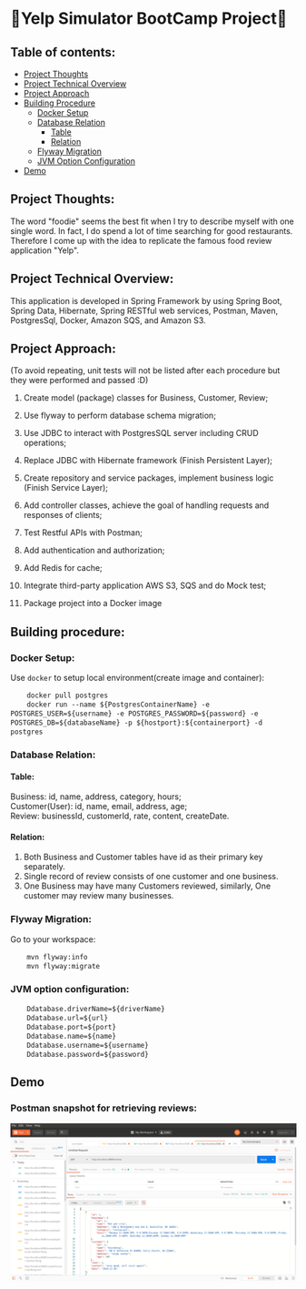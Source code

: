 # :hamburger:Yelp Simulator BootCamp Project:hamburger:

## Table of contents:
* [Project Thoughts](#project-thoughts)    
* [Project Technical Overview](#project-technical-overview)  
* [Project Approach](#project-approach)  
* [Building Procedure](#building-procedure)  
  * [Docker Setup](#docker-setup)    
  * [Database Relation](#database-relation)      
    * [Table](#table)        
    * [Relation](#relation) 
  * [Flyway Migration](#flyway-migration)
  * [JVM Option Configuration](#jvm-option-configuration)
* [Demo](#demo)
         
    



## Project Thoughts:
The word "foodie" seems the best fit when I try to describe myself with one single word. In fact, I do spend a lot of time searching for good restaurants. Therefore I come up with the idea to replicate the famous food review application "Yelp".

## Project Technical Overview:
 This application is developed in Spring Framework by using Spring Boot, Spring Data, Hibernate, Spring RESTful web services, Postman, Maven, PostgresSql, Docker, Amazon SQS, and Amazon S3.
 
## Project Approach:
(To avoid repeating, unit tests will not be listed after each procedure but they were performed and passed :D)

1. Create model (package) classes for Business, Customer, Review;

2. Use flyway to perform database schema migration;

3. Use JDBC to interact with PostgresSQL server including CRUD operations;

4. Replace JDBC with Hibernate framework (Finish Persistent Layer);

5. Create repository and service packages, implement business logic (Finish Service Layer);

6. Add controller classes, achieve the goal of handling requests and responses of clients;

7. Test Restful APIs with Postman;

8. Add authentication and authorization;

9. Add Redis for cache;

10. Integrate third-party application AWS S3, SQS and do Mock test;

11. Package project into a Docker image
## Building procedure:
### Docker Setup:
Use `docker` to setup local environment(create image and container):

        docker pull postgres
        docker run --name ${PostgresContainerName} -e POSTGRES_USER=${username} -e POSTGRES_PASSWORD=${password} -e POSTGRES_DB=${databaseName} -p ${hostport}:${containerport} -d postgres
### Database Relation:
#### Table: 
Business: id, name, address, category, hours;<br />
Customer(User): id, name, email, address, age;<br />
Review: businessId, customerId, rate, content, createDate.

#### Relation:
1. Both Business and Customer tables have id as their primary key separately.
2. Single record of review consists of one customer and one business.
3. One Business may have many Customers reviewed, similarly, One customer may review many businesses.

### Flyway Migration: 
Go to your workspace:

        mvn flyway:info
        mvn flyway:migrate
### JVM option configuration:
        Ddatabase.driverName=${driverName}
        Ddatabase.url=${url}
        Ddatabase.port=${port}
        Ddatabase.name=${name}
        Ddatabase.username=${username}
        Ddatabase.password=${password}
## Demo 
### Postman snapshot for retrieving reviews:
![GitHub Logo](./postman.png)
